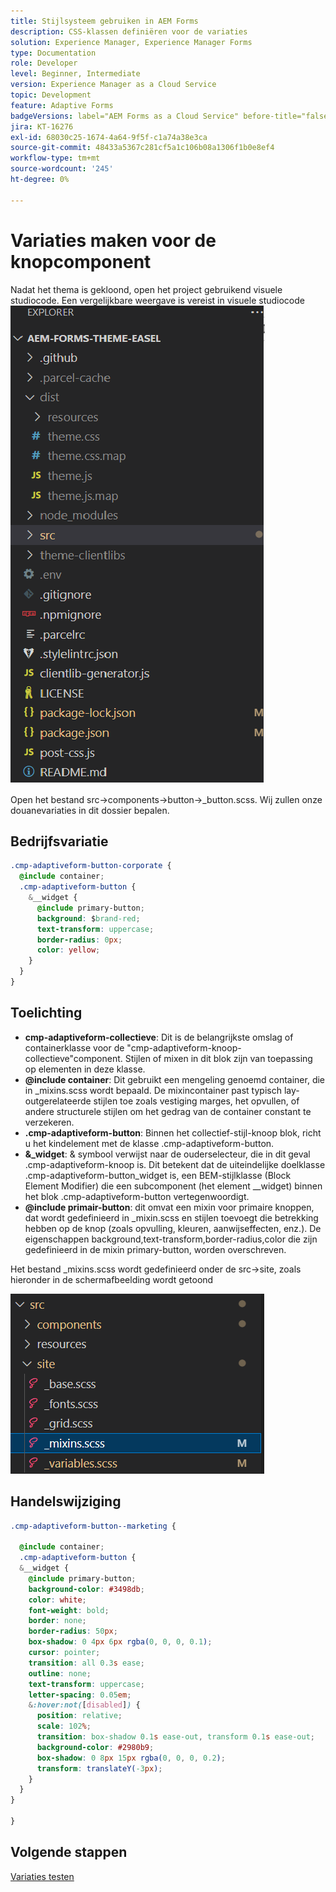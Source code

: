 ```yaml
---
title: Stijlsysteem gebruiken in AEM Forms
description: CSS-klassen definiëren voor de variaties
solution: Experience Manager, Experience Manager Forms
type: Documentation
role: Developer
level: Beginner, Intermediate
version: Experience Manager as a Cloud Service
topic: Development
feature: Adaptive Forms
badgeVersions: label="AEM Forms as a Cloud Service" before-title="false"
jira: KT-16276
exl-id: 68030c25-1674-4a64-9f5f-c1a74a38e3ca
source-git-commit: 48433a5367c281cf5a1c106b08a1306f1b0e8ef4
workflow-type: tm+mt
source-wordcount: '245'
ht-degree: 0%

---
```


# Variaties maken voor de knopcomponent

Nadat het thema is gekloond, open het project gebruikend visuele studiocode. Een vergelijkbare weergave is vereist
in visuele studiocode
![ projectontdekkingsreiziger ](assets/easel-theme.png)

Open het bestand src->components->button->_button.scss. Wij zullen onze douanevariaties in dit dossier bepalen.

## Bedrijfsvariatie

```css
.cmp-adaptiveform-button-corporate {
  @include container;
  .cmp-adaptiveform-button {
    &__widget {
      @include primary-button;
      background: $brand-red;
      text-transform: uppercase;
      border-radius: 0px;
      color: yellow;
    }
  }
}
```

## Toelichting

* **cmp-adaptiveform-collectieve**: Dit is de belangrijkste omslag of containerklasse voor de &quot;cmp-adaptiveform-knoop-collectieve&quot;component.
Stijlen of mixen in dit blok zijn van toepassing op elementen in deze klasse.
* **@include container**: Dit gebruikt een mengeling genoemd container, die in _mixins.scss wordt bepaald. De mixincontainer past typisch lay-outgerelateerde stijlen toe zoals vestiging marges, het opvullen, of andere structurele stijlen om het gedrag van de container constant te verzekeren.
* **.cmp-adaptiveform-button**: Binnen het collectief-stijl-knoop blok, richt u het kindelement met de klasse .cmp-adaptiveform-button.
* **&amp;_widget**: &amp; symbool verwijst naar de ouderselecteur, die in dit geval .cmp-adaptiveform-knoop is.
Dit betekent dat de uiteindelijke doelklasse .cmp-adaptiveform-button_widget is, een BEM-stijlklasse (Block Element Modifier) die een subcomponent (het element __widget) binnen het blok .cmp-adaptiveform-button vertegenwoordigt.
* **@include primair-button**: dit omvat een mixin voor primaire knoppen, dat wordt gedefinieerd in _mixin.scss en stijlen toevoegt die betrekking hebben op de knop (zoals opvulling, kleuren, aanwijseffecten, enz.). De eigenschappen background,text-transform,border-radius,color die zijn gedefinieerd in de mixin primary-button, worden overschreven.

Het bestand _mixins.scss wordt gedefinieerd onder de src->site, zoals hieronder in de schermafbeelding wordt getoond

![ mixin.scss ](assets/mixins.png)

## Handelswijziging

```css
.cmp-adaptiveform-button--marketing {
  
  @include container;
  .cmp-adaptiveform-button {
  &__widget {
    @include primary-button;
    background-color: #3498db;
    color: white;
    font-weight: bold;
    border: none;
    border-radius: 50px;
    box-shadow: 0 4px 6px rgba(0, 0, 0, 0.1);
    cursor: pointer;
    transition: all 0.3s ease;
    outline: none;
    text-transform: uppercase;
    letter-spacing: 0.05em;
    &:hover:not([disabled]) {
      position: relative;
      scale: 102%;
      transition: box-shadow 0.1s ease-out, transform 0.1s ease-out;
      background-color: #2980b9;
      box-shadow: 0 8px 15px rgba(0, 0, 0, 0.2);
      transform: translateY(-3px);
    }
  }
}
  
}
```

## Volgende stappen

[Variaties testen](./build.md)
